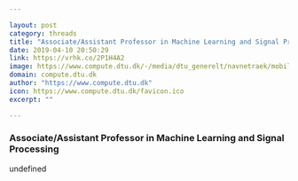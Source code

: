 ```yaml
---

layout: post
category: threads
title: "Associate/Assistant Professor in Machine Learning and Signal Processing"
date: 2019-04-10 20:50:29
link: https://vrhk.co/2P1H4A2
image: https://www.compute.dtu.dk/-/media/dtu_generelt/navnetraek/mobilsite/stor-mobil-top_dtu_computer-uk.ashx
domain: compute.dtu.dk
author: "https://www.compute.dtu.dk"
icon: https://www.compute.dtu.dk/favicon.ico
excerpt: ""

---
```


### Associate/Assistant Professor in Machine Learning and Signal Processing

undefined